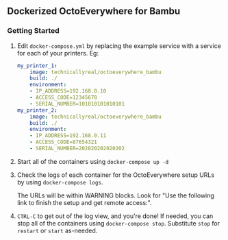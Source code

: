 ## Dockerized OctoEverywhere for Bambu

### Getting Started

1. Edit `docker-compose.yml` by replacing the example service with a service for each of your printers. Eg:
    ```yaml
    my_printer_1:
        image: technicallyreal/octoeverywhere_bambu
        build: ./
        environment:
        - IP_ADDRESS=192.168.0.10
        - ACCESS_CODE=12345678
        - SERIAL_NUMBER=101010101010101
    my_printer_2:
        image: technicallyreal/octoeverywhere_bambu
        build: ./
        environment:
        - IP_ADDRESS=192.168.0.11
        - ACCESS_CODE=87654321
        - SERIAL_NUMBER=202020202020202
    ```

1. Start all of the containers using `docker-compose up -d`

1. Check the logs of each container for the OctoEverywhere setup URLs by using `docker-compose logs`.

    The URLs will be within WARNING blocks. Look for "Use the following link to finish the setup and get remote access:".

1. `CTRL-C` to get out of the log view, and you're done!
    If needed, you can stop all of the containers using `docker-compose stop`. Substitute `stop` for `restart` or `start` as-needed.

